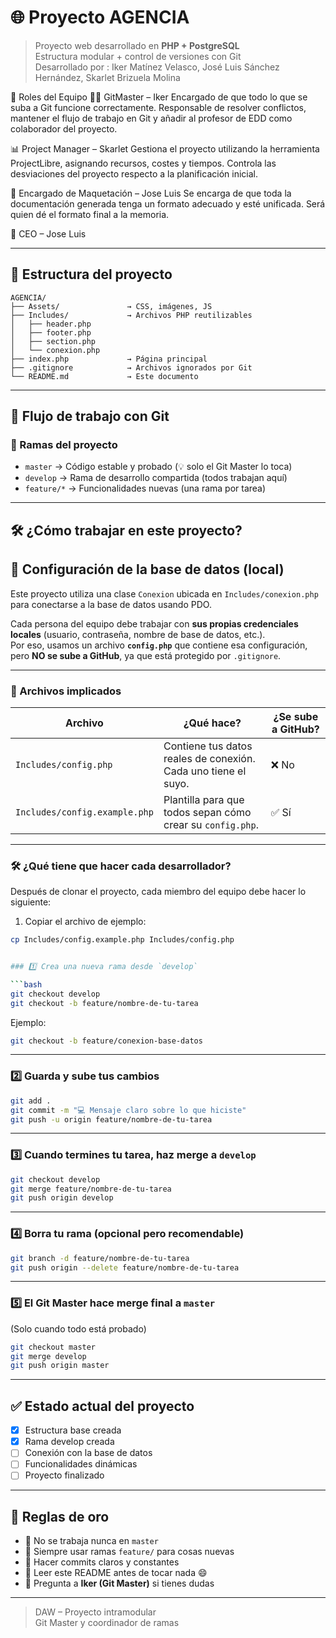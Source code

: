 # 🌐 Proyecto AGENCIA

> Proyecto web desarrollado en **PHP + PostgreSQL**  
> Estructura modular + control de versiones con Git  
> Desarrollado por : Iker Matínez Velasco, José Luis Sánchez Hernández, Skarlet Brizuela Molina


👥 Roles del Equipo
🧑‍💻 GitMaster – Iker
Encargado de que todo lo que se suba a Git funcione correctamente. Responsable de resolver conflictos, mantener el flujo de trabajo en Git y añadir al profesor de EDD como colaborador del proyecto.

📊 Project Manager – Skarlet
Gestiona el proyecto utilizando la herramienta ProjectLibre, asignando recursos, costes y tiempos. Controla las desviaciones del proyecto respecto a la planificación inicial.

🧾 Encargado de Maquetación – Jose Luis
Se encarga de que toda la documentación generada tenga un formato adecuado y esté unificada. Será quien dé el formato final a la memoria.

👔 CEO – Jose Luis

---

## 📁 Estructura del proyecto

```
AGENCIA/
├── Assets/               → CSS, imágenes, JS
├── Includes/             → Archivos PHP reutilizables
│   ├── header.php
│   ├── footer.php
│   ├── section.php
│   └── conexion.php
├── index.php             → Página principal
├── .gitignore            → Archivos ignorados por Git
└── README.md             → Este documento
```

---

## 🚀 Flujo de trabajo con Git

### 🔀 Ramas del proyecto

- `master` → Código estable y probado (💡 solo el Git Master lo toca)
- `develop` → Rama de desarrollo compartida (todos trabajan aquí)
- `feature/*` → Funcionalidades nuevas (una rama por tarea)

---

## 🛠️ ¿Cómo trabajar en este proyecto?
## 🔐 Configuración de la base de datos (local)

Este proyecto utiliza una clase `Conexion` ubicada en `Includes/conexion.php` para conectarse a la base de datos usando PDO.

Cada persona del equipo debe trabajar con **sus propias credenciales locales** (usuario, contraseña, nombre de base de datos, etc.).  
Por eso, usamos un archivo **`config.php`** que contiene esa configuración, pero **NO se sube a GitHub**, ya que está protegido por `.gitignore`.

---

### 📁 Archivos implicados

| Archivo | ¿Qué hace? | ¿Se sube a GitHub? |
|--------|-------------|--------------------|
| `Includes/config.php` | Contiene tus datos reales de conexión. Cada uno tiene el suyo. | ❌ No |
| `Includes/config.example.php` | Plantilla para que todos sepan cómo crear su `config.php`. | ✅ Sí |

---

### 🛠️ ¿Qué tiene que hacer cada desarrollador?

Después de clonar el proyecto, cada miembro del equipo debe hacer lo siguiente:

1. Copiar el archivo de ejemplo:

```bash
cp Includes/config.example.php Includes/config.php


### 1️⃣ Crea una nueva rama desde `develop`

```bash
git checkout develop
git checkout -b feature/nombre-de-tu-tarea
```

Ejemplo:

```bash
git checkout -b feature/conexion-base-datos
```

---

### 2️⃣ Guarda y sube tus cambios

```bash
git add .
git commit -m "💻 Mensaje claro sobre lo que hiciste"
git push -u origin feature/nombre-de-tu-tarea
```

---

### 3️⃣ Cuando termines tu tarea, haz merge a `develop`

```bash
git checkout develop
git merge feature/nombre-de-tu-tarea
git push origin develop
```

---

### 4️⃣ Borra tu rama (opcional pero recomendable)

```bash
git branch -d feature/nombre-de-tu-tarea
git push origin --delete feature/nombre-de-tu-tarea
```

---

### 5️⃣ El Git Master hace merge final a `master`

(Solo cuando todo está probado)

```bash
git checkout master
git merge develop
git push origin master
```

---

## ✅ Estado actual del proyecto

- [x] Estructura base creada
- [x] Rama develop creada
- [ ] Conexión con la base de datos
- [ ] Funcionalidades dinámicas 
- [ ] Proyecto finalizado

---

## 📌 Reglas de oro

- 🔸 No se trabaja nunca en `master`
- 🔸 Siempre usar ramas `feature/` para cosas nuevas
- 🔸 Hacer commits claros y constantes
- 🔸 Leer este README antes de tocar nada 😄
- 🔸 Pregunta a **Iker (Git Master)** si tienes dudas

---

> DAW – Proyecto intramodular  
> Git Master y coordinador de ramas
